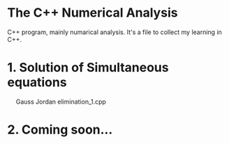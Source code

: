 The C++ Numerical Analysis
===
C++ program, mainly numarical analysis. 
It's a file to collect my learning in C++.

# 1.  Solution of Simultaneous equations
      Gauss Jordan elimination_1.cpp

# 2.  Coming soon...
